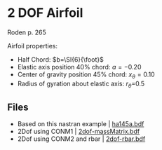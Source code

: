 # 2 DOF Airfoil

Roden p. 265

Airfoil properties:

- Half Chord: $b=\SI{6}{\foot}$
- Elastic axis position 40% chord: $a=-0.20$
- Center of gravity position 45% chord:  $x_{\theta}=0.10$
- Radius of gyration about elastic axis: $r_{\theta}$=0.5

## Files 

- Based on this nastran example  | [ha145a.bdf](ha145a.bdf)
- 2Dof using CONM1  | [2dof-massMatrix.bdf](2dof-massMatrix.bdf)
- 2Dof using CONM2 and rbar  | [2dof-rbar.bdf](2dof-rbar.bdf)

